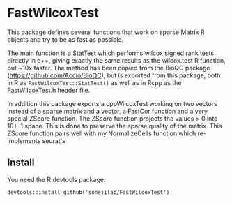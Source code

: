 # FastWilcoxTest

This package defines several functions that work on sparse Matrix R objects and try to be as fast as possible.

The main function is a StatTest which performs wilcox signed rank tests directly in c++, giving exactly the same results as the wilcox.test R function, but ~10x faster. The method has been copied from the BioQC package (https://github.com/Accio/BioQC), but is exported from this package, both in R as ```FastWilcoxTest::StatTest()``` as well as in Rcpp as the FastWilcoxTest.h header file.

In addition this package exports a cppWilcoxTest working on two vectors instead of a sparse matrix and a vector, a FastCor function and a very special ZScore function. The ZScore function projects the values > 0 into 10+-1 space. This is done to preserve the sparse quality of the matrix. This ZScore function pairs well with my NormalizeCells function which re-implements seurat's  

## Install

You need the R devtools package.

```
devtools::install_github('sonejilab/FastWilcoxTest')
```


